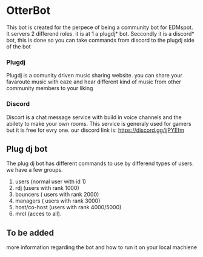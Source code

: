 # OtterBot

This bot is created for the perpece of being a community bot for EDMspot.
It servers 2 differend roles. it is at 1 a plugdj* bot. Seccondly it is a discord* bot,
this is done so you can take commands from discord to the plugdj side of the bot

### Plugdj
Plugdj is a comunity driven music sharing website. you can share your favaroute music with eaze and hear different kind of music from other community members to your liking

### Discord
Discort is a chat message service with build in voice channels and the abilety to make your own rooms. This service is generaly used for gamers but it is free for evry one. our discord link is: https://discord.gg/jjPYEfm

## Plug dj bot
The plug dj bot has different commands to use by differend types of users. we have a few groups.
1. users (normal user with id 1)
2. rdj (users with rank 1000)
3. bouncers ( users with rank 2000)
4. managers ( users with rank 3000)
5. host/co-host (users with rank 4000/5000)
6. mrcl (acces to all).


## To be added
more information regarding the bot and how to run it on your local machiene